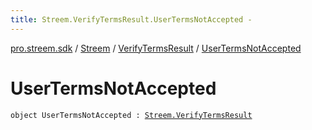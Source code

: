 ```yaml
---
title: Streem.VerifyTermsResult.UserTermsNotAccepted - 
---
```


[pro.streem.sdk](../../index.html) / [Streem](../index.html) / [VerifyTermsResult](index.html) / [UserTermsNotAccepted](./-user-terms-not-accepted.html)

# UserTermsNotAccepted

`object UserTermsNotAccepted : `[`Streem.VerifyTermsResult`](index.html)